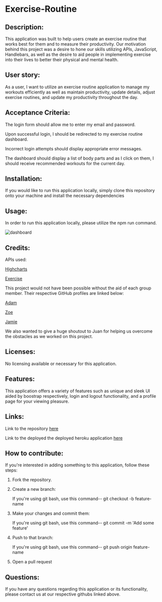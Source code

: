 # Exercise-Routine

## Description:

This application was built to help users create an exercise routine that works best for them and to measure their productivity. Our motivation behind this project was a desire to hone our skills utilizing APIs, JavaScript, Handlebars, as well as the desire to aid people in implementing exercise into their lives to better their physical and mental health.

## User story:

As a user, I want to utilize an exercise routine application to manage my workouts efficiently as well as maintain productivity, update details, adjust exercise routines, and update my productivity throughout the day.

## Acceptance Criteria:

The login form should allow me to enter my email and password.

Upon successful login, I should be redirected to my exercise routine dashboard.

Incorrect login attempts should display appropriate error messages.

The dashboard should display a list of body parts and as I click on them, I should receive recommended workouts for the current day.

## Installation:

If you would like to run this application locally, simply clone this repository onto your machine and install the necessary dependencies 

## Usage:

In order to run this application locally, please utilize the npm run command.

![dashboard](https://github.com/Simplyareed/Daily-Routine/assets/130515437/f0c7fc6b-84f3-41ab-b413-a744d2cf2af8)

## Credits: 

APIs used:

[Highcharts](https://www.highcharts.com/certificate/education/)

[Exercise](https://rapidapi.com/justin-WFnsXH_t6/api/exercisedb/details)

This project would not have been possible without the aid of each group member. Their respective GitHub profiles are linked below:

[Adam](https://github.com/Simplyareed)

[Zoe](https://github.com/zoellaphine)

[Jamie](https://github.com/JamieThompson101)

We also wanted to give a huge shoutout to Juan for helping us overcome the obstacles as we worked on this project.

## Licenses:

No licensing available or necessary for this application.

## Features:

This application offers a variety of features such as unique and sleek UI aided by boostrap respectively, login and logout functionality, and a profile page for your viewing pleasure.

## Links:

Link to the repository [here](https://github.com/Simplyareed/Daily-Routine)

Link to the deployed the deployed heroku application [here](https://evening-island-65599-8c8e55b840d3.herokuapp.com/)

## How to contribute:

If you're interested in adding something to this application, follow these steps:

1. Fork the repository.

2. Create a new branch:

   If you're using git bash, use this command-- git checkout -b feature-name

3. Make your changes and commit them:

   If you're using git bash, use this command-- git commit -m 'Add some feature'

4. Push to that branch:

   If you're using git bash, use this command-- git push origin feature-name
   
5. Open a pull request

## Questions:

If you have any questions regarding this application or its functionality, please contact us at our respective githubs linked above.
